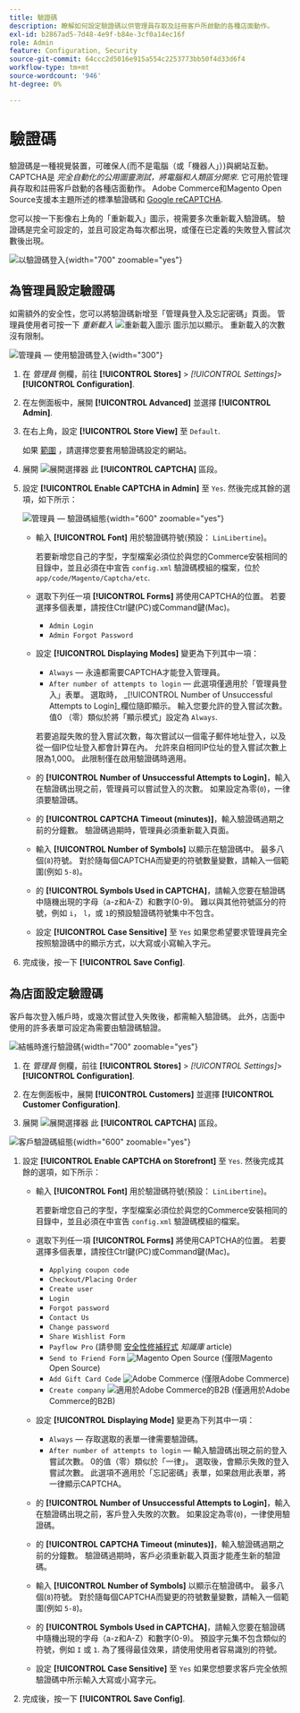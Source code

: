 ```yaml
---
title: 驗證碼
description: 瞭解如何設定驗證碼以供管理員存取及註冊客戶所啟動的各種店面動作。
exl-id: b2867ad5-7d48-4e9f-b84e-3cf0a14ec16f
role: Admin
feature: Configuration, Security
source-git-commit: 64ccc2d5016e915a554c2253773bb50f4d33d6f4
workflow-type: tm+mt
source-wordcount: '946'
ht-degree: 0%

---
```


# 驗證碼

驗證碼是一種視覺裝置，可確保人(而不是電腦（或「機器人」）)與網站互動。 CAPTCHA是 _完全自動化的公用圖靈測試，將電腦和人類區分開來_. 它可用於管理員存取和註冊客戶啟動的各種店面動作。 Adobe Commerce和Magento Open Source支援本主題所述的標準驗證碼和 [Google reCAPTCHA](security-google-recaptcha.md).

您可以按一下影像右上角的「重新載入」圖示，視需要多次重新載入驗證碼。 驗證碼是完全可設定的，並且可設定為每次都出現，或僅在已定義的失敗登入嘗試次數後出現。

![以驗證碼登入](./assets/customer-account-login-captcha.png){width="700" zoomable="yes"}

## 為管理員設定驗證碼

如需額外的安全性，您可以將驗證碼新增至「管理員登入及忘記密碼」頁面。 管理員使用者可按一下 _重新載入_ ![重新載入圖示](./assets/CAPTCHA-icon-reload.png) 圖示加以顯示。 重新載入的次數沒有限制。

![管理員 — 使用驗證碼登入](./assets/security-captcha-admin.png){width="300"}

1. 在 _管理員_ 側欄，前往 **[!UICONTROL Stores]** > _[!UICONTROL Settings]_>**[!UICONTROL Configuration]**.

1. 在左側面板中，展開 **[!UICONTROL Advanced]** 並選擇 **[!UICONTROL Admin]**.

1. 在右上角，設定 **[!UICONTROL Store View]** 至 `Default`.

   如果 [範圍](../getting-started/websites-stores-views.md#scope-settings) ，請選擇您要套用驗證碼設定的網站。

1. 展開 ![展開選擇器](../assets/icon-display-expand.png) 此 **[!UICONTROL CAPTCHA]** 區段。

1. 設定 **[!UICONTROL Enable CAPTCHA in Admin]** 至 `Yes`. 然後完成其餘的選項，如下所示：

   ![管理員 — 驗證碼組態](../configuration-reference/advanced/assets/admin-captcha.png){width="600" zoomable="yes"}

   - 輸入 **[!UICONTROL Font]** 用於驗證碼符號(預設： `LinLibertine`)。

     若要新增您自己的字型，字型檔案必須位於與您的Commerce安裝相同的目錄中，並且必須在中宣告 `config.xml` 驗證碼模組的檔案，位於 `app/code/Magento/Captcha/etc`.

   - 選取下列任一項 **[!UICONTROL Forms]** 將使用CAPTCHA的位置。 若要選擇多個表單，請按住Ctrl鍵(PC)或Command鍵(Mac)。

      - `Admin Login`
      - `Admin Forgot Password`

   - 設定 **[!UICONTROL Displaying Modes]** 變更為下列其中一項：

      - `Always`  — 永遠都需要CAPTCHA才能登入管理員。
      - `After number of attempts to login`  — 此選項僅適用於「管理員登入」表單。 選取時， _[!UICONTROL Number of Unsuccessful Attempts to Login]_欄位隨即顯示。 輸入您要允許的登入嘗試次數。 值0 （零）類似於將「顯示模式」設定為 `Always`.

     若要追蹤失敗的登入嘗試次數，每次嘗試以一個電子郵件地址登入，以及從一個IP位址登入都會計算在內。 允許來自相同IP位址的登入嘗試次數上限為1,000。 此限制僅在啟用驗證碼時適用。

   - 的 **[!UICONTROL Number of Unsuccessful Attempts to Login]**，輸入在驗證碼出現之前，管理員可以嘗試登入的次數。 如果設定為零(`0`)，一律須要驗證碼。

   - 的 **[!UICONTROL CAPTCHA Timeout (minutes)]**，輸入驗證碼過期之前的分鐘數。 驗證碼過期時，管理員必須重新載入頁面。

   - 輸入 **[!UICONTROL Number of Symbols]** 以顯示在驗證碼中。 最多八個(`8`)符號。 對於隨每個CAPTCHA而變更的符號數量變數，請輸入一個範圍(例如 `5-8`)。

   - 的 **[!UICONTROL Symbols Used in CAPTCHA]**，請輸入您要在驗證碼中隨機出現的字母（a-z和A-Z）和數字(0-9)。 難以與其他符號區分的符號，例如 `i`， `l`，或 `1`的預設驗證碼符號集中不包含。

   - 設定 **[!UICONTROL Case Sensitive]** 至 `Yes` 如果您希望要求管理員完全按照驗證碼中的顯示方式，以大寫或小寫輸入字元。

1. 完成後，按一下 **[!UICONTROL Save Config]**.

## 為店面設定驗證碼

客戶每次登入帳戶時，或幾次嘗試登入失敗後，都需輸入驗證碼。 此外，店面中使用的許多表單可設定為需要由驗證碼驗證。

![結帳時進行驗證碼](./assets/storefront-checkout-payment-captcha.png){width="700" zoomable="yes"}

1. 在 _管理員_ 側欄，前往 **[!UICONTROL Stores]** > _[!UICONTROL Settings]_>**[!UICONTROL Configuration]**.

1. 在左側面板中，展開 **[!UICONTROL Customers]** 並選擇 **[!UICONTROL Customer Configuration]**.

1. 展開 ![展開選擇器](../assets/icon-display-expand.png) 此 **[!UICONTROL CAPTCHA]** 區段。

![客戶驗證碼組態](../configuration-reference/customers/assets/customer-configuration-captcha.png){width="600" zoomable="yes"}

1. 設定 **[!UICONTROL Enable CAPTCHA on Storefront]** 至 `Yes`. 然後完成其餘的選項，如下所示：

   - 輸入 **[!UICONTROL Font]** 用於驗證碼符號(預設： `LinLibertine`)。

     若要新增您自己的字型，字型檔案必須位於與您的Commerce安裝相同的目錄中，並且必須在中宣告 `config.xml` 驗證碼模組的檔案。

   - 選取下列任一項 **[!UICONTROL Forms]** 將使用CAPTCHA的位置。 若要選擇多個表單，請按住Ctrl鍵(PC)或Command鍵(Mac)。

      - `Applying coupon code`
      - `Checkout/Placing Order`
      - `Create user`
      - `Login`
      - `Forgot password`
      - `Contact Us`
      - `Change password`
      - `Share Wishlist Form`
      - `Payflow Pro` (請參閱 [安全性修補程式](https://experienceleague.adobe.com/docs/commerce-knowledge-base/kb/troubleshooting/payments/paypal-payflow-pro-active-carding-activity.html) _知識庫_ article)
      - `Send to Friend Form` ![Magento Open Source](../assets/open-source.svg) (僅限Magento Open Source)
      - `Add Gift Card Code` ![Adobe Commerce](../assets/adobe-logo.svg) (僅限Adobe Commerce)
      - `Create company` ![適用於Adobe Commerce的B2B](../assets/b2b.svg) (僅適用於Adobe Commerce的B2B)

   - 設定 **[!UICONTROL Displaying Mode]** 變更為下列其中一項：

      - `Always`  — 存取選取的表單一律需要驗證碼。
      - `After number of attempts to login`  — 輸入驗證碼出現之前的登入嘗試次數。 0的值（零）類似於「一律」。 選取後，會顯示失敗的登入嘗試次數。 此選項不適用於「忘記密碼」表單，如果啟用此表單，將一律顯示CAPTCHA。

   - 的 **[!UICONTROL Number of Unsuccessful Attempts to Login]**，輸入在驗證碼出現之前，客戶登入失敗的次數。 如果設定為零(`0`)，一律使用驗證碼。

   - 的 **[!UICONTROL CAPTCHA Timeout (minutes)]**，輸入驗證碼過期之前的分鐘數。 驗證碼過期時，客戶必須重新載入頁面才能產生新的驗證碼。

   - 輸入 **[!UICONTROL Number of Symbols]** 以顯示在驗證碼中。 最多八個(`8`)符號。 對於隨每個CAPTCHA而變更的符號數量變數，請輸入一個範圍(例如 `5-8`)。

   - 的 **[!UICONTROL Symbols Used in CAPTCHA]**，請輸入您要在驗證碼中隨機出現的字母（a-z和A-Z）和數字(0-9)。 預設字元集不包含類似的符號，例如 `I` 或 `1`. 為了獲得最佳效果，請使用使用者容易識別的符號。

   - 設定 **[!UICONTROL Case Sensitive]** 至 `Yes` 如果您想要求客戶完全依照驗證碼中所示輸入大寫或小寫字元。

1. 完成後，按一下 **[!UICONTROL Save Config]**.
